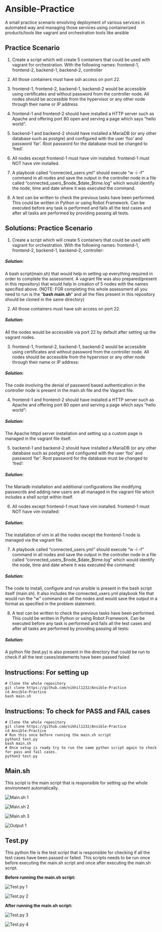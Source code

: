 # Ansible-Practice
A small practice scenario envolving deployment of various services in automated way and managing those services using containerized products/tools like vagrant and orchestration tools like ansible   

## Practice Scenario
1) Create a script which will create 5 containers that could be used with vagrant for orchestration. With the following names: frontend-1, frontend-2, backend-1, backend-2, controller

2) All those containers must have ssh access on port 22.

3) frontend-1, frontend-2, backend-1, backend-2 would be accessible using certificates and without password from the controller node. All nodes should be accessible from the hypervisor or any other node through their name or IP address
 
4) frontend-1 and frontend-2 should have installed a HTTP server such as Apache and offering port 80 open and serving a page which says “hello world”.

5) backend-1 and backend-2 should have installed a MariaDB (or any other database such as postgre) and configured with the user ‘foo’ and password ‘far’. Root password for the database must be changed to ‘fred’.

6) All nodes except frontend-1 must have vim installed. frontend-1 must NOT have vim installed.
        
7) A playbook called “connected_users.yml” should execute “w -i -f” command in all nodes and save the output in the controller node in a file called “connected_users_$node_$date_$time.log” which would identify the node, time and date where it was executed the command.

8) A test can be written to check the previous tasks have been performed. This could be written in Python or using Robot Framework. Can be executed before any task is performed and fails all the test cases and after all tasks are performed by providing passing all tests.


## Solutions: Practice Scenario
1) Create a script which will create 5 containers that could be used with vagrant for orchestration. With the following names: frontend-1, frontend-2, backend-1, backend-2, controller: 
##### Solution:
A bash script(main.sh) that would help in setting up everything required in order to complete the assessment. A vagrant file was also prepared(present in this repository) that would help in creation of 5 nodes with the names specified above. (NOTE: FOR completing this whole assessment all you need to run is the "**bash main.sh**" and all the files present in this repository should be cloned in the same directory)

2) All those containers must have ssh access on port 22. 
##### Solution:
 All the nodes would be accessible via port 22 by default after setting up the vagrant nodes.

3) frontend-1, frontend-2, backend-1, backend-2 would be accessible using certificates and without password from the controller node. All nodes should be accessible from the hypervisor or any other node through their name or IP address: 
##### Solution:
The code involving the denial of password based authentication in the controller node is present in the main.sh file and the Vagrant file.
 
4) frontend-1 and frontend-2 should have installed a HTTP server such as Apache and offering port 80 open and serving a page which says “hello world”: 
##### Solution:
The Apache httpd server installation and setting up a custom page is managed in the vagrant file itself.
        
5) backend-1 and backend-2 should have installed a MariaDB (or any other database such as postgre) and configured with the user ‘foo’ and password ‘far’. Root password for the database must be changed to ‘fred’:
##### Solution:
The Mariadb installation and additional configurations like modifying passwords and adding new users are all managed in the vagrant file which includes a shell script within itself.

6) All nodes except frontend-1 must have vim installed. frontend-1 must NOT have vim installed:
##### Solution:
The installation of vim in all the nodes except the frontend-1 node is managed via the vagrant file.

7) A playbook called “connected_users.yml” should execute “w -i -f” command in all nodes and save the output in the controller node in a file called “connected_users_$node_$date_$time.log” which would identify the node, time and date where it was executed the command:
##### Solution:
The code to install, configure and run ansible is present in the bash script itself (main.sh). It also includes the connected_users.yml playbook file that would run the "w" command on all the nodes and would save the output in a format as specified in the problem statement.

8) A test can be written to check the previous tasks have been performed. This could be written in Python or using Robot Framework. Can be executed before any task is performed and fails all the test cases and after all tasks are performed by providing passing all tests:
##### Solution:
A python file (test.py) is also present in the directory that could be run to check if all the test cases/statements have been passed failed. 


## Instructions: For setting up
```shell
# Clone the whole repository
git clone https://github.com/nikhil1232/Ansible-Practice
cd Ansible-Practice
bash main.sh
```

## Instructions: To check for PASS and FAIL cases
```shell
# Clone the whole repository
git clone https://github.com/nikhil1232/Ansible-Practice
cd Ansible-Practice
# Run this once before running the main.sh script
python3 test.py
bash main.sh
# Once setup is ready try to run the same python script again to check for pass and fail cases.
python3 test.py
```

## Main.sh

This script is the main script that is responsible for setting up the whole environment automatically.

![Main.sh 1](https://raw.githubusercontent.com/nikhil1232/Ansible-Practice/master/Images/main1.png)

![Main.sh 2](https://raw.githubusercontent.com/nikhil1232/Ansible-Practice/master/Images/main2.png)

![Main.sh 3](https://raw.githubusercontent.com/nikhil1232/Ansible-Practice/master/Images/main3.png)

![Output 1](https://raw.githubusercontent.com/nikhil1232/Ansible-Practice/master/Images/output1.png)


## Test.py

This python file is the test script that is responsible for checking if all the test cases have been passed or failed. This scripts needs to be run once before executing the main.sh script and once after executing the main.sh script.

**Before running the main.sh script:**

![Test.py 1](https://raw.githubusercontent.com/nikhil1232/Ansible-Practice/master/Images/test1.png)

![Test.py 2](https://raw.githubusercontent.com/nikhil1232/Ansible-Practice/master/Images/test2.png)




**After running the main.sh script:**

![Test.py 3](https://raw.githubusercontent.com/nikhil1232/Ansible-Practice/master/Images/test3.png)

![Test.py 4](https://raw.githubusercontent.com/nikhil1232/Ansible-Practice/master/Images/test4.png)






